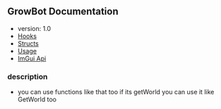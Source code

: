## GrowBot Documentation
* version: 1.0
* [Hooks](hooks.md)
* [Structs](structs.md)
* [Usage](usage.md)
* [ImGui Api](imgui.md)


### description
- you can use functions like that too if its getWorld you can use it like GetWorld too 
